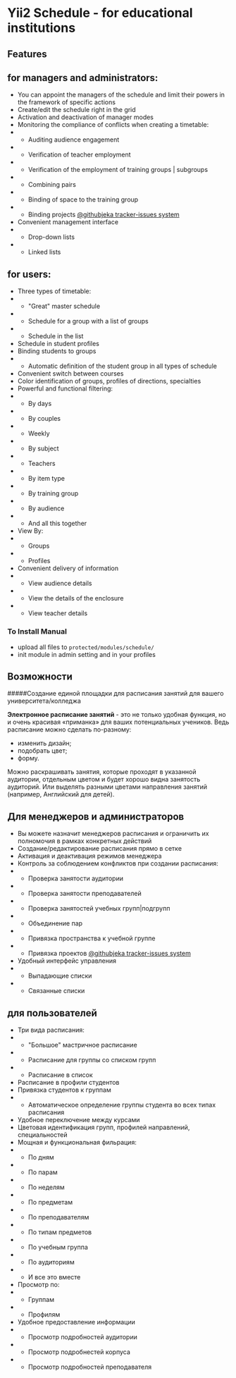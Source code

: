 # Yii2 Schedule - for educational institutions

## Features

## for managers and administrators:
   - You can appoint the managers of the schedule and limit their powers in the framework of specific actions
   - Create/edit the schedule right in the grid
   - Activation and deactivation of manager modes
   - Monitoring the compliance of conflicts when creating a timetable:
   - - Auditing audience engagement
   - - Verification of teacher employment
   - - Verification of the employment of training groups | subgroups
   - - Combining pairs
   - - Binding of space to the training group
   - - Binding projects [@githubjeka tracker-issues system](https://github.com/githubjeka/tracker-issues)
   - Convenient management interface
   - - Drop-down lists
   - - Linked lists
   
   ## for users:
   - Three types of timetable:
   - - "Great" master schedule
   - - Schedule for a group with a list of groups
   - - Schedule in the list
   - Schedule in student profiles
   - Binding students to groups
   - - Automatic definition of the student group in all types of schedule
   - Convenient switch between courses
   - Color identification of groups, profiles of directions, specialties
   - Powerful and functional filtering:
   - - By days
   - - By couples
   - - Weekly
   - - By subject
   - - Teachers
   - - By item type
   - - By training group
   - - By audience
   - - And all this together
   - View By:
   - - Groups
   - - Profiles
   - Convenient delivery of information
   - - View audience details
   - - View the details of the enclosure
   - - View teacher details

### To Install Manual
- upload all files to `protected/modules/schedule/`
- init module in admin setting and in your profiles


## Возможности

#####Создание единой площадки для расписания занятий для вашего университета/колледжа

**Электронное расписание занятий** - это не только удобная функция, 
но и очень красивая «приманка» для ваших потенциальных учеников. 
Ведь расписание можно сделать по-разному: 
- изменить дизайн;
- подобрать цвет;
- форму. 

Можно раскрашивать занятия, которые проходят в указанной аудитории, отдельным цветом и будет хорошо видна занятость аудиторий. Или выделять разными цветами направления занятий (например, Английский для детей). 

## Для менеджеров и администраторов

- Вы можете назначит менеджеров расписания и ограничить их полномочия в рамках конкретных действий
- Создание/редактирование расписания прямо в сетке
- Активация и деактивация режимов менеджера
- Контроль за соблюдением конфликтов при создании расписания:
- - Проверка занятости аудитории
- - Проверка занятости преподавателей
- - Проверка занятостей учебных групп|подгрупп
- - Объединение пар
- - Привязка пространства к учебной группе
- - Привязка проектов [@githubjeka tracker-issues system](https://github.com/githubjeka/tracker-issues)
- Удобный интерфейс управления
- - Выпадающие списки
- - Связанные списки

## для пользователей
- Три вида расписания:
- - "Большое" мастричное расписание
- - Расписание для группы со списком групп
- - Расписание в список
- Расписание в профили студентов
- Привязка студентов к группам
- - Автоматическое определение группы студента во всех типах расписания
- Удобное переключение между курсами
- Цветовая идентификация групп, профилей направлений, специальностей
- Мощная и функциональная фильрация:
- - По дням
- - По парам
- - По неделям
- - По предметам
- - По преподавателям
- - По типам предметов
- - По учебным группа
- - По аудиториям
- - И все это вместе
- Просмотр по:
- - Группам
- - Профилям
- Удобное предоставление информации
- - Просмотр подробностей аудитории
- - Просмотр подробнестей корпуса
- - Просмотр подробностей преподавателя
